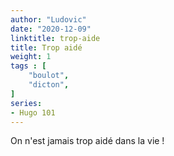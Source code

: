 ```yaml
---
author: "Ludovic"
date: "2020-12-09"
linktitle: trop-aide 
title: Trop aidé
weight: 1
tags : [
    "boulot",
    "dicton",   
]
series:
- Hugo 101
---
```


On n'est jamais trop aidé dans la vie !



